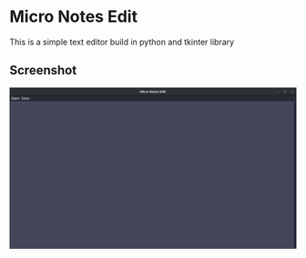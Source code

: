 # Micro Notes Edit

This is a simple text editor build in python and tkinter library


## Screenshot
![Screenshot](/screenshot/screenshot.jpg?raw=true)
